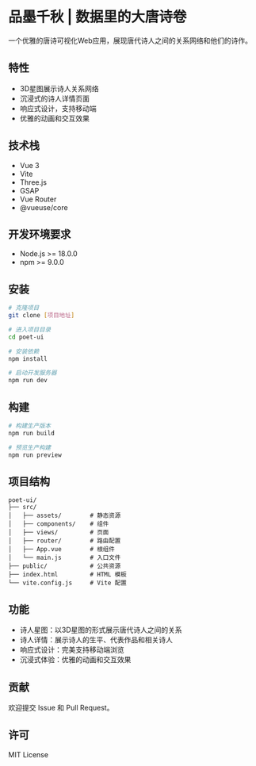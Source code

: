# 品墨千秋 | 数据里的大唐诗卷

一个优雅的唐诗可视化Web应用，展现唐代诗人之间的关系网络和他们的诗作。

## 特性

- 3D星图展示诗人关系网络
- 沉浸式的诗人详情页面
- 响应式设计，支持移动端
- 优雅的动画和交互效果

## 技术栈

- Vue 3
- Vite
- Three.js
- GSAP
- Vue Router
- @vueuse/core

## 开发环境要求

- Node.js >= 18.0.0
- npm >= 9.0.0

## 安装

```bash
# 克隆项目
git clone [项目地址]

# 进入项目目录
cd poet-ui

# 安装依赖
npm install

# 启动开发服务器
npm run dev
```

## 构建

```bash
# 构建生产版本
npm run build

# 预览生产构建
npm run preview
```

## 项目结构

```
poet-ui/
├── src/
│   ├── assets/        # 静态资源
│   ├── components/    # 组件
│   ├── views/         # 页面
│   ├── router/        # 路由配置
│   ├── App.vue        # 根组件
│   └── main.js        # 入口文件
├── public/            # 公共资源
├── index.html         # HTML 模板
└── vite.config.js     # Vite 配置
```

## 功能

- 诗人星图：以3D星图的形式展示唐代诗人之间的关系
- 诗人详情：展示诗人的生平、代表作品和相关诗人
- 响应式设计：完美支持移动端浏览
- 沉浸式体验：优雅的动画和交互效果

## 贡献

欢迎提交 Issue 和 Pull Request。

## 许可

MIT License

